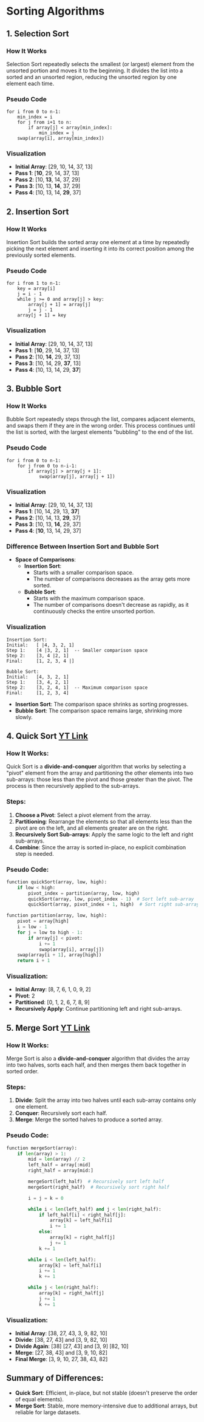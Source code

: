 # Sorting Algorithms

## 1. Selection Sort

### How It Works
Selection Sort repeatedly selects the smallest (or largest) element from the unsorted portion and moves it to the beginning. It divides the list into a sorted and an unsorted region, reducing the unsorted region by one element each time.

### Pseudo Code
```
for i from 0 to n-1:
    min_index = i
    for j from i+1 to n:
        if array[j] < array[min_index]:
            min_index = j
    swap(array[i], array[min_index])
```

### Visualization
- **Initial Array**: [29, 10, 14, 37, 13]
- **Pass 1**: [**10**, 29, 14, 37, 13]
- **Pass 2**: [10, **13**, 14, 37, 29]
- **Pass 3**: [10, 13, **14**, 37, 29]
- **Pass 4**: [10, 13, 14, **29**, 37]

## 2. Insertion Sort

### How It Works
Insertion Sort builds the sorted array one element at a time by repeatedly picking the next element and inserting it into its correct position among the previously sorted elements.

### Pseudo Code
```
for i from 1 to n-1:
    key = array[i]
    j = i - 1
    while j >= 0 and array[j] > key:
        array[j + 1] = array[j]
        j = j - 1
    array[j + 1] = key
```

### Visualization
- **Initial Array**: [29, 10, 14, 37, 13]
- **Pass 1**: [**10**, 29, 14, 37, 13]
- **Pass 2**: [10, **14**, 29, 37, 13]
- **Pass 3**: [10, 14, 29, **37**, 13]
- **Pass 4**: [10, 13, 14, 29, **37**]

## 3. Bubble Sort

### How It Works
Bubble Sort repeatedly steps through the list, compares adjacent elements, and swaps them if they are in the wrong order. This process continues until the list is sorted, with the largest elements "bubbling" to the end of the list.

### Pseudo Code
```
for i from 0 to n-1:
    for j from 0 to n-i-1:
        if array[j] > array[j + 1]:
            swap(array[j], array[j + 1])
```

### Visualization
- **Initial Array**: [29, 10, 14, 37, 13]
- **Pass 1**: [10, 14, 29, 13, **37**]
- **Pass 2**: [10, 14, 13, **29**, 37]
- **Pass 3**: [10, 13, **14**, 29, 37]
- **Pass 4**: [**10**, 13, 14, 29, 37]

### Difference Between Insertion Sort and Bubble Sort

- **Space of Comparisons**:
  - **Insertion Sort**: 
    - Starts with a smaller comparison space.
    - The number of comparisons decreases as the array gets more sorted.
  - **Bubble Sort**: 
    - Starts with the maximum comparison space.
    - The number of comparisons doesn't decrease as rapidly, as it continuously checks the entire unsorted portion.

### Visualization

```plaintext
Insertion Sort:
Initial:   [ |4, 3, 2, 1]
Step 1:    [4 |3, 2, 1]  -- Smaller comparison space
Step 2:    [3, 4 |2, 1]
Final:     [1, 2, 3, 4 |]

Bubble Sort:
Initial:   [4, 3, 2, 1]
Step 1:    [3, 4, 2, 1]
Step 2:    [3, 2, 4, 1]  -- Maximum comparison space
Final:     [1, 2, 3, 4]
```

- **Insertion Sort**: The comparison space shrinks as sorting progresses.
- **Bubble Sort**: The comparison space remains large, shrinking more slowly.

## 4. **Quick Sort [YT Link](https://www.youtube.com/watch?v=WprjBK0p6rw)**

### How It Works:
Quick Sort is a **divide-and-conquer** algorithm that works by selecting a "pivot" element from the array and partitioning the other elements into two sub-arrays: those less than the pivot and those greater than the pivot. The process is then recursively applied to the sub-arrays.

### Steps:
1. **Choose a Pivot**: Select a pivot element from the array.
2. **Partitioning**: Rearrange the elements so that all elements less than the pivot are on the left, and all elements greater are on the right.
3. **Recursively Sort Sub-arrays**: Apply the same logic to the left and right sub-arrays.
4. **Combine**: Since the array is sorted in-place, no explicit combination step is needed.

### Pseudo Code:
```python
function quickSort(array, low, high):
    if low < high:
        pivot_index = partition(array, low, high)
        quickSort(array, low, pivot_index - 1)  # Sort left sub-array
        quickSort(array, pivot_index + 1, high)  # Sort right sub-array

function partition(array, low, high):
    pivot = array[high]
    i = low - 1
    for j = low to high - 1:
        if array[j] < pivot:
            i += 1
            swap(array[i], array[j])
    swap(array[i + 1], array[high])
    return i + 1
```

### Visualization:
- **Initial Array**: [8, 7, 6, 1, 0, 9, 2]
- **Pivot**: 2
- **Partitioned**: [0, 1, 2, 6, 7, 8, 9]
- **Recursively Apply**: Continue partitioning left and right sub-arrays.

## 5. **Merge Sort [YT Link](https://youtube.com/watch?v=5Z9dn2WTg9o)**

### How It Works:
Merge Sort is also a **divide-and-conquer** algorithm that divides the array into two halves, sorts each half, and then merges them back together in sorted order.

### Steps:
1. **Divide**: Split the array into two halves until each sub-array contains only one element.
2. **Conquer**: Recursively sort each half.
3. **Merge**: Merge the sorted halves to produce a sorted array.

### Pseudo Code:
```python
function mergeSort(array):
    if len(array) > 1:
        mid = len(array) // 2
        left_half = array[:mid]
        right_half = array[mid:]

        mergeSort(left_half)  # Recursively sort left half
        mergeSort(right_half)  # Recursively sort right half

        i = j = k = 0

        while i < len(left_half) and j < len(right_half):
            if left_half[i] < right_half[j]:
                array[k] = left_half[i]
                i += 1
            else:
                array[k] = right_half[j]
                j += 1
            k += 1

        while i < len(left_half):
            array[k] = left_half[i]
            i += 1
            k += 1

        while j < len(right_half):
            array[k] = right_half[j]
            j += 1
            k += 1
```

### Visualization:
- **Initial Array**: [38, 27, 43, 3, 9, 82, 10]
- **Divide**: [38, 27, 43] and [3, 9, 82, 10]
- **Divide Again**: [38] [27, 43] and [3, 9] [82, 10]
- **Merge**: [27, 38, 43] and [3, 9, 10, 82]
- **Final Merge**: [3, 9, 10, 27, 38, 43, 82]

## **Summary of Differences**:
- **Quick Sort**: Efficient, in-place, but not stable (doesn't preserve the order of equal elements).
- **Merge Sort**: Stable, more memory-intensive due to additional arrays, but reliable for large datasets.